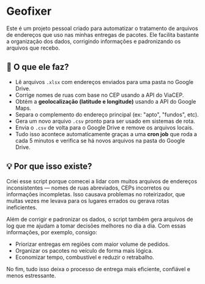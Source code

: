 # Geofixer

Este é um projeto pessoal criado para automatizar o tratamento de arquivos de endereços que uso nas minhas entregas de pacotes. Ele facilita bastante a organização dos dados, corrigindo informações e padronizando os arquivos que recebo.

## 🚚 O que ele faz?

- Lê arquivos `.xlsx` com endereços enviados para uma pasta no Google Drive.
- Corrige nomes de ruas com base no CEP usando a API do ViaCEP.
- Obtém a **geolocalização (latitude e longitude)** usando a API do Google Maps.
- Separa o complemento do endereço principal (ex: "apto", "fundos", etc).
- Gera um novo arquivo `.csv` pronto para ser usado em sistemas de rota.
- Envia o `.csv` de volta para o Google Drive e remove os arquivos locais.
- Tudo isso acontece automaticamente graças a uma **cron job** que roda a cada 5 minutos e verifica se há novos arquivos na pasta do Google Drive.

## 💡 Por que isso existe?

Criei esse script porque comecei a lidar com muitos arquivos de endereços inconsistentes — nomes de ruas abreviados, CEPs incorretos ou informações incompletas. Isso causava problemas no roteirizador, que muitas vezes me levava para os lugares errados ou gerava rotas ineficientes.

Além de corrigir e padronizar os dados, o script também gera arquivos de log que me ajudam a tomar decisões melhores no dia a dia. Com essas informações, por exemplo, consigo:

- Priorizar entregas em regiões com maior volume de pedidos.
- Organizar os pacotes no veículo de forma mais lógica.
- Economizar tempo, combustível e reduzir o retrabalho.

No fim, tudo isso deixa o processo de entrega mais eficiente, confiável e menos estressante.

